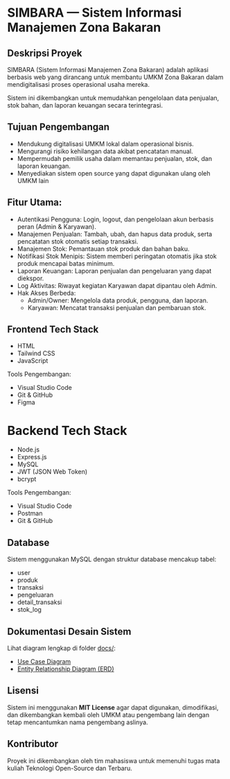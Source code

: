 # SIMBARA — Sistem Informasi Manajemen Zona Bakaran
## Deskripsi Proyek

SIMBARA (Sistem Informasi Manajemen Zona Bakaran) adalah aplikasi berbasis web yang dirancang untuk membantu UMKM Zona Bakaran dalam mendigitalisasi proses operasional usaha mereka. 

Sistem ini dikembangkan untuk memudahkan pengelolaan data penjualan, stok bahan, dan laporan keuangan secara terintegrasi. 

## Tujuan Pengembangan
- Mendukung digitalisasi UMKM lokal dalam operasional bisnis.
- Mengurangi risiko kehilangan data akibat pencatatan manual.
- Mempermudah pemilik usaha dalam memantau penjualan, stok, dan laporan keuangan. 
- Menyediakan sistem open source yang dapat digunakan ulang oleh UMKM lain

## Fitur Utama:

- Autentikasi Pengguna: Login, logout, dan pengelolaan akun berbasis peran (Admin & Karyawan). 
- Manajemen Penjualan: Tambah, ubah, dan hapus data produk, serta pencatatan stok otomatis setiap transaksi. 
- Manajemen Stok: Pemantauan stok produk dan bahan baku.
- Notifikasi Stok Menipis: Sistem memberi peringatan otomatis jika stok produk mencapai batas minimum. 
- Laporan Keuangan: Laporan penjualan dan pengeluaran yang dapat diekspor.
- Log Aktivitas: Riwayat kegiatan Karyawan dapat dipantau oleh Admin. 
- Hak Akses Berbeda:
  * Admin/Owner: Mengelola data produk, pengguna, dan laporan.
  * Karyawan: Mencatat transaksi penjualan dan pembaruan stok.

## Frontend Tech Stack 
- HTML
- Tailwind CSS
- JavaScript

Tools Pengembangan:
- Visual Studio Code
- Git & GitHub
- Figma 

# Backend Tech Stack 
- Node.js
- Express.js
- MySQL
- JWT (JSON Web Token)
- bcrypt

Tools Pengembangan:
- Visual Studio Code
- Postman
- Git & GitHub

## Database 
Sistem menggunakan MySQL dengan struktur database mencakup tabel:
- user
- produk
- transaksi
- pengeluaran
- detail_transaksi
- stok_log

## Dokumentasi Desain Sistem
Lihat diagram lengkap di folder [docs/](./docs):
- [Use Case Diagram](./docs/usecase-zonabakaran.png)
- [Entity Relationship Diagram (ERD)](./docs/erd-zonabakaran.png)

## Lisensi 
Sistem ini menggunakan **MIT License** agar dapat digunakan, dimodifikasi, dan dikembangkan kembali oleh UMKM atau pengembang lain dengan tetap mencantumkan nama pengembang aslinya. 

## Kontributor
Proyek ini dikembangkan oleh tim mahasiswa untuk memenuhi tugas mata kuliah Teknologi Open-Source dan Terbaru. 

